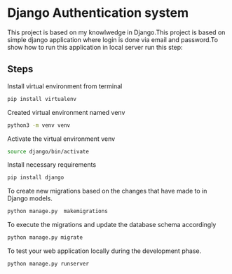 # Django Authentication system
This project is based on my knowlwedge in Django.This project is based on simple django application where login is done via email and password.To show how to run this application in local server run this step:
## Steps
Install virtual environment from terminal
```bash
pip install virtualenv
```
Created virtual environment named venv

```bash
python3 -m venv venv
```
Activate the virtual environment venv
```bash
source django/bin/activate
 ```
Install necessary requirements
```bash
pip install django
 ```
To create new migrations based on the changes that have made to in Django models.
```bash
python manage.py  makemigrations
 ```
To execute the migrations and update the database schema accordingly
```bash
python manage.py migrate
 ```
To test your web application locally during the development phase.
```bash
python manage.py runserver
